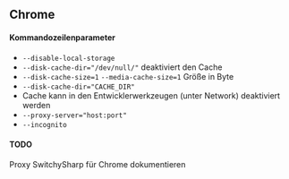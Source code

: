 ## Chrome

#### Kommandozeilenparameter

- `--disable-local-storage`
- `--disk-cache-dir="/dev/null/"` deaktiviert den Cache
- `--disk-cache-size=1` `--media-cache-size=1` Größe in Byte
- `--disk-cache-dir="CACHE_DIR"`
- Cache kann in den Entwicklerwerkzeugen (unter Network) deaktiviert werden
- `--proxy-server="host:port"`
- `--incognito`

#### TODO
Proxy SwitchySharp für Chrome dokumentieren